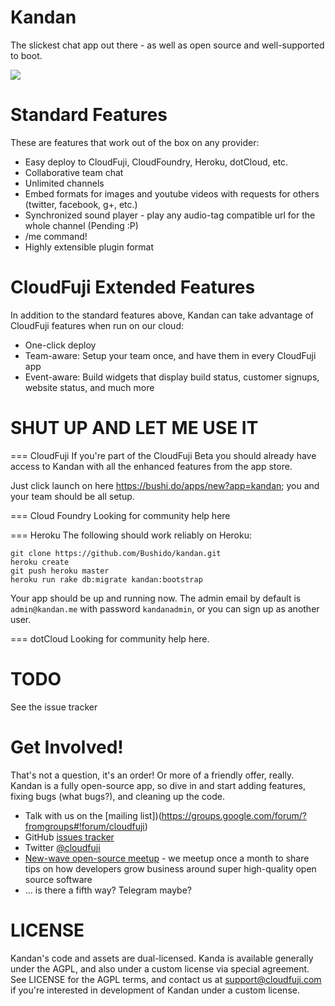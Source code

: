Kandan
=========
The slickest chat app out there - as well as open source and well-supported to boot.

![](http://github.com/Bushido/kandan/raw/master/public/preview.png)

Standard Features
=================
These are features that work out of the box on any provider:

 * Easy deploy to CloudFuji, CloudFoundry, Heroku, dotCloud, etc.
 * Collaborative team chat
 * Unlimited channels
 * Embed formats for images and youtube videos with requests for others (twitter, facebook, g+, etc.)
 * Synchronized sound player - play any audio-tag compatible url for the whole channel (Pending :P)
 * /me command!
 * Highly extensible plugin format

CloudFuji Extended Features
===========================
In addition to the standard features above, Kandan can take advantage of CloudFuji features when run on our cloud:

* One-click deploy
* Team-aware: Setup your team once, and have them in every CloudFuji app
* Event-aware: Build widgets that display build status, customer signups, website status, and much more

SHUT UP AND LET ME USE IT
=========================

=== CloudFuji
If you're part of the CloudFuji Beta you should already have access to Kandan with all the enhanced features from the app store.

Just click launch on here https://bushi.do/apps/new?app=kandan; you and your team should be all setup.

=== Cloud Foundry
Looking for community help here

=== Heroku
The following should work reliably on Heroku:

    git clone https://github.com/Bushido/kandan.git
    heroku create
    git push heroku master
    heroku run rake db:migrate kandan:bootstrap

Your app should be up and running now. The admin email by default is `admin@kandan.me` with password `kandanadmin`, or you can sign up as another user.

=== dotCloud
Looking for community help here.

TODO
====
See the issue tracker

Get Involved!
=============
That's not a question, it's an order! Or more of a friendly offer, really. Kandan is a fully open-source app, so dive in and start adding features, fixing bugs (what bugs?), and cleaning up the code.

* Talk with us on the [mailing list])(https://groups.google.com/forum/?fromgroups#!forum/cloudfuji)
* GitHub [issues tracker](https://github.com/Bushido/Kandan/issues)
* Twitter [@cloudfuji](https://twitter.com/#!/cloudfuji)
* [New-wave open-source meetup](www.meetup.com/San-Francisco-New-Wave-Open-Source-Apps/) - we meetup once a month to share tips on how developers grow business around super high-quality open source software
* ... is there a fifth way? Telegram maybe?

LICENSE
=======
Kandan's code and assets are dual-licensed. Kanda is available generally under the AGPL, and also under a custom license via special agreement. See LICENSE for the AGPL terms, and contact us at [support@cloudfuji.com](mailto:support@cloudfuji.com) if you're interested in development of Kandan under a custom license.

